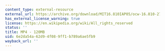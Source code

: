 ```yaml
---
content_type: external-resource
external_url: https://archive.org/download/MIT16.810IAP05/ocw-16.810-27jan2005-tp1_2-220k.mp4
has_external_license_warning: true
license: https://en.wikipedia.org/wiki/All_rights_reserved
status: ''
title: MP4 - 120MB
uid: 6e2da54a-62d9-4f08-9ff1-b789a6ae5fb9
wayback_url: ''
---
```


